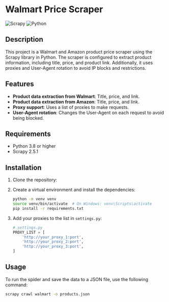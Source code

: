 # Walmart Price Scraper

![Scrapy](https://img.shields.io/badge/Scrapy-2.5.1-brightgreen.svg)
![Python](https://img.shields.io/badge/Python-3.8-blue.svg)

## Description

This project is a Walmart and Amazon product price scraper using the Scrapy library in Python. The scraper is configured to extract product information, including title, price, and product link. Additionally, it uses proxies and User-Agent rotation to avoid IP blocks and restrictions.

## Features

- **Product data extraction from Walmart**: Title, price, and link.
- **Product data extraction from Amazon**: Title, price, and link.
- **Proxy support**: Uses a list of proxies to make requests.
- **User-Agent rotation**: Changes the User-Agent on each request to avoid being blocked.

## Requirements

- Python 3.8 or higher
- Scrapy 2.5.1

## Installation

1. Clone the repository:

2. Create a virtual environment and install the dependencies:

    ```bash
    python -m venv venv
    source venv/bin/activate  # On Windows: venv\Scripts\activate
    pip install -r requirements.txt
    ```

3. Add your proxies to the list in `settings.py`:

    ```python
    # settings.py
    PROXY_LIST = [
        'http://your_proxy_1:port',
        'http://your_proxy_2:port',
        'http://your_proxy_3:port',
    ]
    ```

## Usage

To run the spider and save the data to a JSON file, use the following command:

```bash
scrapy crawl walmart -o products.json
```
